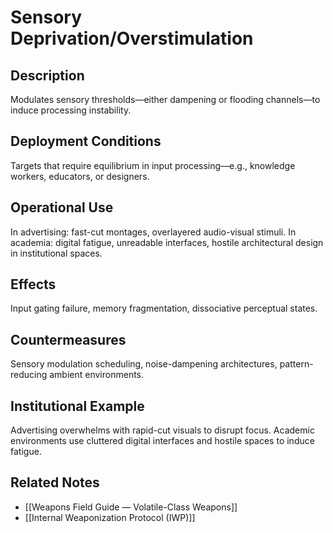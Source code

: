# Sensory Deprivation/Overstimulation

## Description
Modulates sensory thresholds—either dampening or flooding channels—to induce processing instability.

## Deployment Conditions
Targets that require equilibrium in input processing—e.g., knowledge workers, educators, or designers.

## Operational Use
In advertising: fast-cut montages, overlayered audio-visual stimuli. In academia: digital fatigue, unreadable interfaces, hostile architectural design in institutional spaces.

## Effects
Input gating failure, memory fragmentation, dissociative perceptual states.

## Countermeasures
Sensory modulation scheduling, noise-dampening architectures, pattern-reducing ambient environments.

## Institutional Example
Advertising overwhelms with rapid-cut visuals to disrupt focus. Academic environments use cluttered digital interfaces and hostile spaces to induce fatigue.

## Related Notes
- [[Weapons Field Guide — Volatile-Class Weapons]]
- [[Internal Weaponization Protocol (IWP)]]